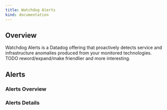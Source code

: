 ```yaml
---
title: Watchdog Alerts
kind: documentation
---
```


## Overview

Watchdog Alerts is a Datadog offering that proactively detects service and infrastructure anomalies produced from your monitored technologies. 
TODO reword/expand/make friendlier and more interesting.

## Alerts

### Alerts Overview

### Alerts Details

